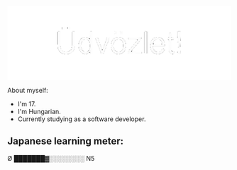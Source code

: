 <img src="media/udvozlet-nh.gif" align="center">

About myself:
- I'm 17.
- I'm Hungarian.
- Currently studying as a software developer.

## Japanese learning meter:
Ø ███████▓░️░️░️░️░️░️░️░️ N5
